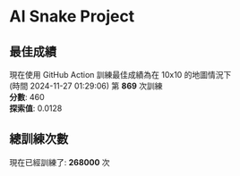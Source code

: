 
# AI Snake Project

## **最佳成績**
現在使用 GitHub Action 訓練最佳成績為在 10x10 的地圖情況下  
(時間 2024-11-27 01:29:06) 第 **869** 次訓練  
**分數**: 460  
**探索值**: 0.0128

## 總訓練次數
現在已經訓練了: **268000** 次
